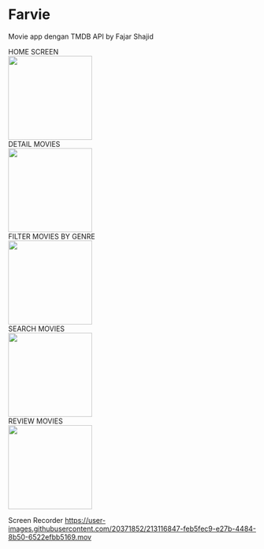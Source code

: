# Farvie
Movie app dengan TMDB API by Fajar Shajid

<body>
<div>
HOME SCREEN 
<br>
<img src="https://user-images.githubusercontent.com/20371852/213115404-a8232ed2-72fd-4686-bfb8-48faf6d1965a.jpg" width="170">
 </div>
 
<div>
DETAIL MOVIES 
<br>
<img src="https://user-images.githubusercontent.com/20371852/213115478-4b6f9c79-fe9f-4064-89a9-e41ec87a99e6.jpg" width="170">
 </div>
  
<div>
FILTER MOVIES BY GENRE  
<br>
<img src="https://user-images.githubusercontent.com/20371852/213115492-27a6d632-6cf8-4b73-945f-3b831fd97714.jpg" width="170">
 </div>
 
<div>
SEARCH MOVIES
<br>
<img src="https://user-images.githubusercontent.com/20371852/213115517-2585fd30-eb5a-48d8-9d36-8cbcc193c093.jpg" width="170">
 </div>

<div>
REVIEW MOVIES
<br>
<img src="https://user-images.githubusercontent.com/20371852/213117565-2451623d-c8bb-4c42-a958-5fb1f533f7b6.jpg" width="170">
 </div>
 </body>

Screen Recorder
https://user-images.githubusercontent.com/20371852/213116847-feb5fec9-e27b-4484-8b50-6522efbb5169.mov

